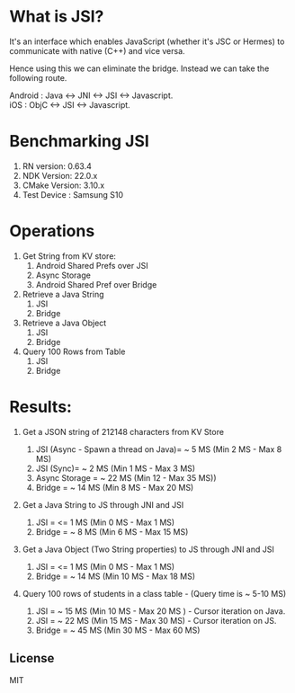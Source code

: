 # What is JSI?

It's an interface which enables JavaScript (whether it's JSC or Hermes) to communicate with native (C++) and vice versa. 

Hence using this we can eliminate the bridge. Instead we can take the following route.

Android : Java <-> JNI <-> JSI <-> Javascript.\
iOS : ObjC <-> JSI <-> Javascript.
# Benchmarking JSI

1. RN version: 0.63.4
2. NDK Version: 22.0.x
3. CMake Version: 3.10.x
4. Test Device : Samsung S10

# Operations
1. Get String from KV store: 
    1. Android Shared Prefs over JSI
    2. Async Storage 
    3. Android Shared Pref over Bridge
2. Retrieve a Java String 
    1. JSI
    2. Bridge
3. Retrieve a Java Object 
    1. JSI
    2. Bridge
4. Query 100 Rows from Table 
    1. JSI
    2. Bridge    


# Results:
1. Get a JSON string of 212148 characters from KV Store 
    1. JSI (Async - Spawn a thread on Java)= ~ 5 MS (Min 2 MS - Max 8 MS)
    2. JSI (Sync)= ~ 2 MS (Min 1 MS - Max 3 MS)
    3. Async Storage = ~ 22 MS (Min 12 - Max 35 MS))
    4. Bridge = ~ 14 MS (Min 8 MS - Max 20 MS)

2. Get a Java String to JS through JNI and JSI
    1. JSI = <= 1 MS (Min 0 MS - Max 1 MS)
    2. Bridge = ~ 8 MS (Min 6 MS - Max 15 MS)

3. Get a Java Object (Two String properties) to JS through JNI and JSI 
    1. JSI = <= 1 MS (Min 0 MS - Max 1 MS)
    2. Bridge = ~ 14 MS (Min 10 MS - Max 18 MS)

4. Query 100 rows of students in a class table - (Query time is ~ 5-10 MS)
    1. JSI = ~ 15 MS (Min 10 MS -  Max 20 MS ) - Cursor iteration on Java.
    2. JSI = ~ 22 MS (Min 15 MS - Max 30 MS) - Cursor iteration on JS. 
    2. Bridge = ~ 45 MS (Min 30 MS - Max 60 MS)

## License

MIT
